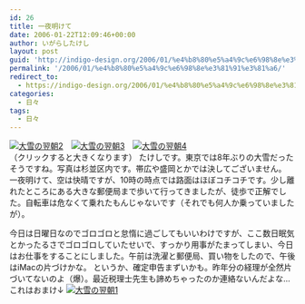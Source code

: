 ```yaml
---
id: 26
title: 一夜明けて
date: 2006-01-22T12:09:46+00:00
author: いがらしたけし
layout: post
guid: 'http://indigo-design.org/2006/01/%e4%b8%80%e5%a4%9c%e6%98%8e%e3%81%91%e3%81%a6/'
permalink: '/2006/01/%e4%b8%80%e5%a4%9c%e6%98%8e%e3%81%91%e3%81%a6/'
redirect_to:
  - https://indigo-design.org/2006/01/%e4%b8%80%e5%a4%9c%e6%98%8e%e3%81%91%e3%81%a6/
categories:
  - 日々
tags:
  - 日々
---
```

<a href="http://blog-imgs-29.fc2.com/a/r/m/armadillo75/060122c.jpg" target="_blank"><img src="http://blog-imgs-29.fc2.com/a/r/m/armadillo75/060122cs.jpg" alt="大雪の翌朝2" border="0"></a>　<a href="http://blog-imgs-29.fc2.com/a/r/m/armadillo75/060122b.jpg" target="_blank"><img src="http://blog-imgs-29.fc2.com/a/r/m/armadillo75/060122bs.jpg" alt="大雪の翌朝3" border="0"></a>　<a href="http://blog-imgs-29.fc2.com/a/r/m/armadillo75/060122a.jpg" target="_blank"><img src="http://blog-imgs-29.fc2.com/a/r/m/armadillo75/060122as.jpg" alt="大雪の翌朝4" border="0"></a><br />
（クリックすると大きくなります）
たけしです。東京では8年ぶりの大雪だったそうですね。写真は杉並区内です。帯広や盛岡とかでは決してございません。
一夜明けて、空は快晴ですが、10時の時点では路面はほぼコチコチです。少し離れたところにある大きな郵便局まで歩いて行ってきましたが、徒歩で正解でした。自転車は危なくて乗れたもんじゃないです（それでも何人か乗っていましたが）。

<!--more-->
今日は日曜日なのでゴロゴロと怠惰に過ごしてもいいわけですが、ここ数日眠気とかったるさでゴロゴロしていたせいで、すっかり用事がたまってしまい、今日はお仕事をすることにしました。午前は洗濯と郵便局、買い物をしたので、午後はiMacの片づけかな。
というか、確定申告まずいかも。昨年分の経理が全然片づいてないのよ（爆）。最近税理士先生も諦めちゃったのか連絡ないんだよな…
これはおまけ↓
<a href="http://blog-imgs-29.fc2.com/a/r/m/armadillo75/060122d.jpg" target="_blank"><img src="http://blog-imgs-29.fc2.com/a/r/m/armadillo75/060122ds.jpg" alt="大雪の翌朝1" border="0"></a>　
